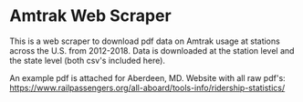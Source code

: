 # Amtrak Web Scraper

This is a web scraper to download pdf data on Amtrak usage at stations across the U.S. from 2012-2018. Data is downloaded at the station level and the state level (both csv's included here).  

An example pdf is attached for Aberdeen, MD. Website with all raw pdf's: https://www.railpassengers.org/all-aboard/tools-info/ridership-statistics/
